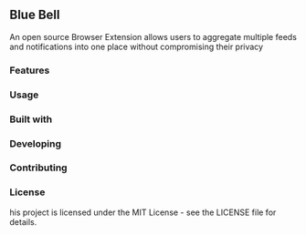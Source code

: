 ## Blue Bell

An open source Browser Extension allows users to aggregate multiple feeds and notifications into one place without compromising their privacy

### **Features**

### Usage

### Built with

### Developing

### Contributing

### License

his project is licensed under the MIT License - see the LICENSE file for details.
